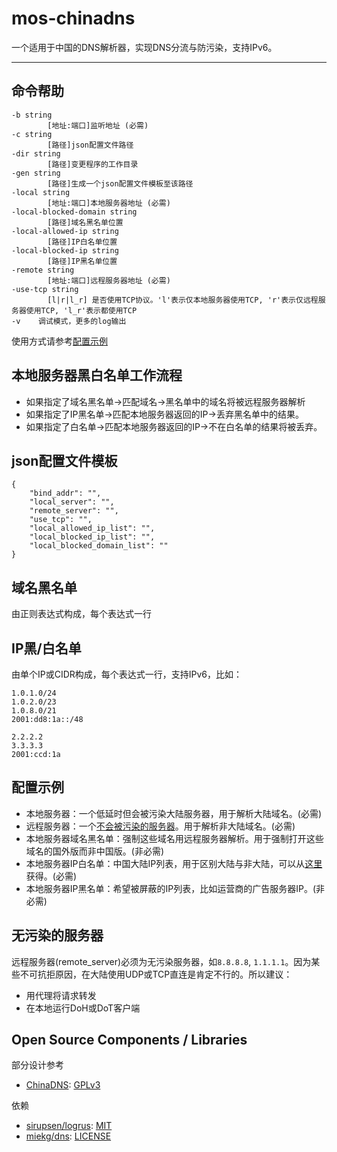 # mos-chinadns

一个适用于中国的DNS解析器，实现DNS分流与防污染，支持IPv6。

---

## 命令帮助

    -b string
            [地址:端口]监听地址 (必需)
    -c string
            [路径]json配置文件路径
    -dir string
            [路径]变更程序的工作目录
    -gen string
            [路径]生成一个json配置文件模板至该路径
    -local string
            [地址:端口]本地服务器地址 (必需)
    -local-blocked-domain string
            [路径]域名黑名单位置
    -local-allowed-ip string
            [路径]IP白名单位置
    -local-blocked-ip string
            [路径]IP黑名单位置
    -remote string
            [地址:端口]远程服务器地址 (必需)
    -use-tcp string
            [l|r|l_r] 是否使用TCP协议。'l'表示仅本地服务器使用TCP, 'r'表示仅远程服务器使用TCP, 'l_r'表示都使用TCP
    -v    调试模式，更多的log输出

使用方式请参考[配置示例](#配置示例)


## 本地服务器黑白名单工作流程

* 如果指定了域名黑名单->匹配域名->黑名单中的域名将被远程服务器解析
* 如果指定了IP黑名单->匹配本地服务器返回的IP->丢弃黑名单中的结果。
* 如果指定了白名单->匹配本地服务器返回的IP->不在白名单的结果将被丢弃。

## json配置文件模板

    {
        "bind_addr": "",
        "local_server": "",
        "remote_server": "",
        "use_tcp": "",
        "local_allowed_ip_list": "",
        "local_blocked_ip_list": "",
        "local_blocked_domain_list": ""
    }

## 域名黑名单

由正则表达式构成，每个表达式一行

## IP黑/白名单

由单个IP或CIDR构成，每个表达式一行，支持IPv6，比如：

    1.0.1.0/24
    1.0.2.0/23
    1.0.8.0/21
    2001:dd8:1a::/48

    2.2.2.2
    3.3.3.3
    2001:ccd:1a

## 配置示例

* 本地服务器：一个低延时但会被污染大陆服务器，用于解析大陆域名。(必需)
* 远程服务器：一个[不会被污染的服务器](#不会被污染的服务器)。用于解析非大陆域名。(必需)
* 本地服务器域名黑名单：强制这些域名用远程服务器解析。用于强制打开这些域名的国外版而非中国版。(非必需)
* 本地服务器IP白名单：中国大陆IP列表，用于区别大陆与非大陆，可以从[这里](https://github.com/LisonFan/china_ip_list)获得。(必需)
* 本地服务器IP黑名单：希望被屏蔽的IP列表，比如运营商的广告服务器IP。(非必需)

## 无污染的服务器

远程服务器(remote_server)必须为无污染服务器，如`8.8.8.8`, `1.1.1.1`。因为某些不可抗拒原因，在大陆使用UDP或TCP直连是肯定不行的。所以建议：

* 用代理将请求转发
* 在本地运行DoH或DoT客户端

## Open Source Components / Libraries

部分设计参考

* [ChinaDNS](https://github.com/shadowsocks/ChinaDNS): [GPLv3](https://github.com/shadowsocks/ChinaDNS/blob/master/COPYING)

依赖

* [sirupsen/logrus](https://github.com/sirupsen/logrus): [MIT](https://github.com/sirupsen/logrus/blob/master/LICENSE)
* [miekg/dns](https://github.com/miekg/dns): [LICENSE](https://github.com/miekg/dns/blob/master/LICENSE)